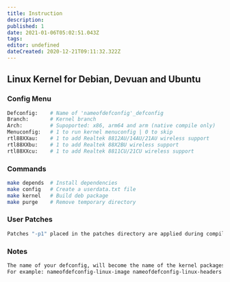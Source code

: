 ```yaml
---
title: Instruction
description: 
published: 1
date: 2021-01-06T05:02:51.043Z
tags: 
editor: undefined
dateCreated: 2020-12-21T09:11:32.322Z
---
```


## Linux Kernel for Debian, Devuan and Ubuntu

### Config Menu

```sh
Defconfig:    # Name of 'nameofdefconfig'_defconfig
Branch:       # Kernel branch
Arch:         # Supoported: x86, arm64 and arm (native compile only)
Menuconfig:   # 1 to run kernel menuconfig | 0 to skip
rtl88XXau:    # 1 to add Realtek 8812AU/14AU/21AU wireless support
rtl88XXbu:    # 1 to add Realtek 88X2BU wireless support
rtl88XXcu:    # 1 to add Realtek 8811CU/21CU wireless support
```
### Commands

```sh
make depends  # Install dependencies
make config   # Create a userdata.txt file
make kernel   # Build deb package
make purge    # Remove temporary directory
```
### User Patches

```sh
Patches "-p1" placed in the patches directory are applied during compilation.
```

### Notes

```sh
The name of your defconfig, will become the name of the kernel packages created.
For example: nameofdefconfig-linux-image nameofdefconfig-linux-headers
```